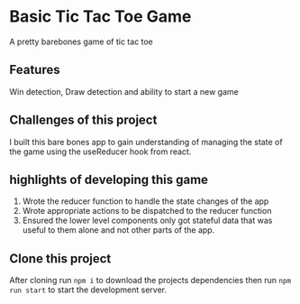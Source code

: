 # Basic Tic Tac Toe Game
A pretty barebones game of tic tac toe

## Features
Win detection, Draw detection and ability to start a new game

## Challenges of this project
I built this bare bones app to gain understanding of managing the 
state of the game using the useReducer hook from react.

## highlights of developing this game
1. Wrote the reducer function to handle the state changes of the app
2. Wrote appropriate actions to be dispatched to the reducer function
3. Ensured the lower level components only got stateful data that was useful
to them alone and not other parts of the app.

## Clone this project
After cloning run `npm i` to download the projects dependencies then 
run `npm run start` to start the development server. 